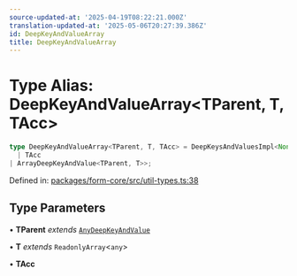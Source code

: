 ```yaml
---
source-updated-at: '2025-04-19T08:22:21.000Z'
translation-updated-at: '2025-05-06T20:27:39.386Z'
id: DeepKeyAndValueArray
title: DeepKeyAndValueArray
---
```


<!-- DO NOT EDIT: this page is autogenerated from the type comments -->

# Type Alias: DeepKeyAndValueArray\<TParent, T, TAcc\>

```ts
type DeepKeyAndValueArray<TParent, T, TAcc> = DeepKeysAndValuesImpl<NonNullable<T[number]>, ArrayDeepKeyAndValue<TParent, T>, 
  | TAcc
| ArrayDeepKeyAndValue<TParent, T>>;
```

Defined in: [packages/form-core/src/util-types.ts:38](https://github.com/TanStack/form/blob/main/packages/form-core/src/util-types.ts#L38)

## Type Parameters

• **TParent** *extends* [`AnyDeepKeyAndValue`](../interfaces/anydeepkeyandvalue.md)

• **T** *extends* `ReadonlyArray`\<`any`\>

• **TAcc**
